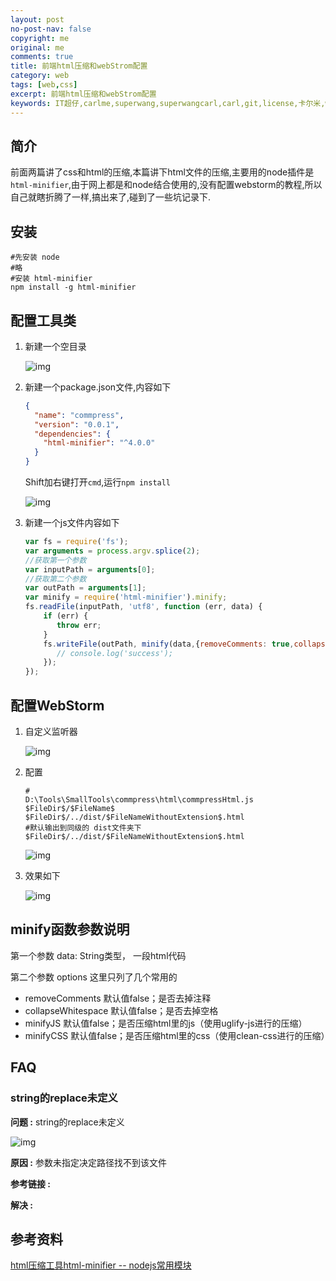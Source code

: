 ```yaml
---
layout: post
no-post-nav: false 
copyright: me
original: me
comments: true
title: 前端html压缩和webStrom配置
category: web
tags: [web,css]
excerpt: 前端html压缩和webStrom配置
keywords: IT超仔,carlme,superwang,superwangcarl,carl,git,license,卡尔米,web,css
---
```


## 简介

前面两篇讲了css和html的压缩,本篇讲下html文件的压缩,主要用的node插件是`html-minifier`,由于网上都是和node结合使用的,没有配置webstorm的教程,所以自己就瞎折腾了一样,搞出来了,碰到了一些坑记录下.

## 安装

```shell
#先安装 node
#略
#安装 html-minifier
npm install -g html-minifier
```

## 配置工具类

1. 新建一个空目录

   ![img]({{site.cdn}}assets/images/blog/2019/20190902114949.jpg)

2. 新建一个package.json文件,内容如下

   ```json
   {
     "name": "commpress",
     "version": "0.0.1",
     "dependencies": {
       "html-minifier": "^4.0.0"
     }
   }
   ```

   Shift加右键打开`cmd`,运行`npm install`

   ![img]({{site.cdn}}assets/images/blog/2019/20190902115200.jpg)

3. 新建一个js文件内容如下

   ```javascript
   var fs = require('fs');
   var arguments = process.argv.splice(2);
   //获取第一个参数
   var inputPath = arguments[0];
   //获取第二个参数
   var outPath = arguments[1];
   var minify = require('html-minifier').minify;
   fs.readFile(inputPath, 'utf8', function (err, data) {
       if (err) {
          throw err;
       }
       fs.writeFile(outPath, minify(data,{removeComments: true,collapseWhitespace: true,minifyJS:true, minifyCSS:true}),function(){
          // console.log('success');
       });
   });
   ```

## 配置WebStorm

1. 自定义监听器

   ![img]({{site.cdn}}assets/images/blog/2019/20190902115359.jpg)

2. 配置

   ```shell
   #
   D:\Tools\SmallTools\commpress\html\commpressHtml.js $FileDir$/$FileName$ $FileDir$/../dist/$FileNameWithoutExtension$.html
   #默认输出到同级的 dist文件夹下
   $FileDir$/../dist/$FileNameWithoutExtension$.html
   ```

   ![img]({{site.cdn}}assets/images/blog/2019/20190902115853.jpg)

3. 效果如下

   ![img]({{site.cdn}}assets/images/blog/2019/20190902120132.jpg)

## minify函数参数说明

第一个参数
data: String类型， 一段html代码

第二个参数 options
这里只列了几个常用的

- removeComments 默认值false；是否去掉注释
- collapseWhitespace 默认值false；是否去掉空格
- minifyJS 默认值false；是否压缩html里的js（使用uglify-js进行的压缩）
- minifyCSS 默认值false；是否压缩html里的css（使用clean-css进行的压缩）


## FAQ

### string的replace未定义

**问题 :** string的replace未定义

![img]({{site.cdn}}assets/images/blog/2019/20190903113851.jpg)

**原因 :** 参数未指定决定路径找不到该文件

**参考链接 :** 

**解决 :** 

## 参考资料

[html压缩工具html-minifier -- nodejs常用模块](https://blog.csdn.net/larrywangsun/article/details/28363917)